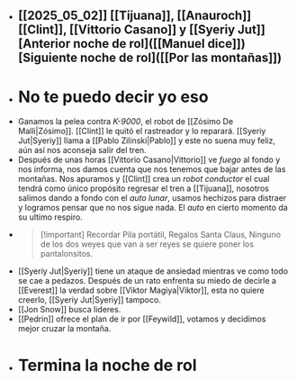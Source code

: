 - [[2025_05_02]]
  [[Tijuana]], [[Anauroch]]
  [[Clint]], [[Vittorio Casano]] y [[Syeriy Jut]]
  [Anterior noche de rol]([[Manuel dice]])
  [Siguiente noche de rol]([[Por las montañas]])
  ---
- # No te puedo decir yo eso
- Ganamos la pelea contra *K-9000*, el robot de [[Zósimo De Malli|Zósimo]]. [[Clint]] le quitó el rastreador y lo reparará. [[Syeriy Jut|Syeriy]] llama a [[Pablo Zilinski|Pablo]] y este no suena muy feliz, aún así nos aconseja salir del tren.
- Después de unas horas [[Vittorio Casano|Vittorio]] ve *fuego* al fondo y nos informa, nos damos cuenta que nos tenemos que bajar antes de las montañas. Nos apuramos y [[Clint]] crea un *robot conductor* el cual tendrá como único propósito regresar el tren a [[Tijuana]], nosotros salimos dando a fondo con el *auto lunar*, usamos hechizos para distraer y logramos pensar que no nos sigue nada. El *auto* en cierto momento da su ultimo respiro.
- > [!important] Recordar
  > Pila portátil, Regalos Santa Claus, Ninguno de los dos weyes que van a ser reyes se quiere poner los pantalonsitos.
- [[Syeriy Jut|Syeriy]] tiene un ataque de ansiedad mientras ve como todo se cae a pedazos. Después de un rato enfrenta su miedo de decirle a [[Everest]] la verdad sobre [[Viktor Magiya|Viktor]], esta no quiere creerlo, [[Syeriy Jut|Syeriy]] tampoco.
- [[Jon Snow]] busca lideres.
- [[Pedrin]] ofrece el plan de ir por [[Feywild]], votamos y decidimos mejor cruzar la montaña.
- # Termina la noche de rol